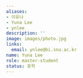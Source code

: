 ```yaml
---
aliases:
- 이유나
- Yuna Lee
- ynlee
description: ''
image: images/photo.jpg
links:
  email: ynlee@bi.snu.ac.kr
name: Yuna Lee
role: master-student
status: 휴학
---
```

